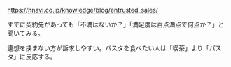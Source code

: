 https://hnavi.co.jp/knowledge/blog/entrusted_sales/

すでに契約先があっても「不満はないか？」「満足度は百点満点で何点か？」と聞いてみる。

連想を挟まない方が訴求しやすい。パスタを食べたい人は「喫茶」より「パスタ」に反応する。
